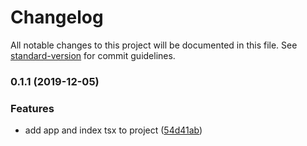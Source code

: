 # Changelog

All notable changes to this project will be documented in this file. See [standard-version](https://github.com/conventional-changelog/standard-version) for commit guidelines.

### 0.1.1 (2019-12-05)


### Features

* add app and index tsx to project ([54d41ab](https://github.com/Mostafasaffari/React-Topia-Design/commit/54d41ab210270bedc49f461ab3ef124e0a2a0eb1))
